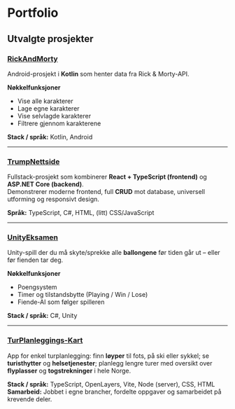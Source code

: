 # Portfolio

## Utvalgte prosjekter



### [RickAndMorty](https://github.com/katrineNaess/RickAndMorty)
Android-prosjekt i **Kotlin** som henter data fra Rick & Morty-API.

**Nøkkelfunksjoner**
- Vise alle karakterer  
- Lage egne karakterer  
- Vise selvlagde karakterer  
- Filtrere gjennom karakterene  

**Stack / språk:** Kotlin, Android

---

### [TrumpNettside](https://github.com/katrineNaess/TrumpNettside)
Fullstack-prosjekt som kombinerer **React + TypeScript (frontend)** og **ASP.NET Core (backend)**.  
Demonstrerer moderne frontend, full **CRUD** mot database, universell utforming og responsivt design.

**Språk:** TypeScript, C#, HTML, (litt) CSS/JavaScript

---

### [UnityEksamen](https://github.com/katrineNaess/UnityEksamen)
Unity-spill der du må skyte/sprekke alle **ballongene** før tiden går ut – eller før fienden tar deg.

**Nøkkelfunksjoner**
- Poengsystem  
- Timer og tilstandsbytte (Playing / Win / Lose)  
- Fiende-AI som følger spilleren  

**Stack / språk:** C#, Unity

---

### [TurPlanleggings-Kart](https://github.com/katrineNaess/TurPlanleggings-Kart)
App for enkel turplanlegging: finn **løyper** til fots, på ski eller sykkel; se **turisthytter** og **helsetjenester**; planlegg lengre turer med oversikt over **flyplasser** og **togstrekninger** i hele Norge.

**Stack / språk:** TypeScript, OpenLayers, Vite, Node (server), CSS, HTML  
**Samarbeid:** Jobbet i egne brancher, fordelte oppgaver og samarbeidet på krevende deler.
